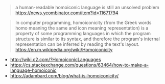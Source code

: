 >a human-readable homoiconic language is still an unsolved problem https://news.ycombinator.com/item?id=11671794

>In computer programming, homoiconicity (from the Greek words homo meaning the same and icon meaning representation) is a property of some programming languages in which the program structure is similar to its syntax, and therefore the program's internal representation can be inferred by reading the text's layout. https://en.m.wikipedia.org/wiki/Homoiconicity

- http://wiki.c2.com/?HomoiconicLanguages
- https://cs.stackexchange.com/questions/63464/how-to-make-a-language-homoiconic
- https://adambard.com/blog/what-is-homoiconicity/